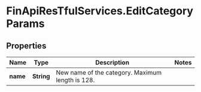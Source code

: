 # FinApiResTfulServices.EditCategoryParams

## Properties
Name | Type | Description | Notes
------------ | ------------- | ------------- | -------------
**name** | **String** | New name of the category. Maximum length is 128. | 


